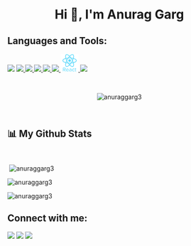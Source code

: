 
<h1 align="center">Hi 👋, I'm Anurag Garg</h1>

## Languages and Tools:

<p align="left"> 
 <a href="https://isocpp.org/" target="-blank"><img src="https://img.icons8.com/color/48/000000/c-plus-plus-logo.png"/></a>
      <a href="https://www.java.com" target="_blank"> <img src="https://img.icons8.com/color/48/000000/java-coffee-cup-logo.png"/> </a>
   <a href="https://www.w3.org/html/" target="_blank"> <img src="https://img.icons8.com/color/48/000000/html-5.png"/> </a> 
    <a href="https://www.w3schools.com/css/" target="_blank"> <img src="https://img.icons8.com/color/48/000000/css3.png"/> </a>
   <a href="https://developer.mozilla.org/en-US/docs/Web/JavaScript" target="_blank"> <img src="https://img.icons8.com/color/48/000000/javascript.png"/> </a>
  <a href="https://getbootstrap.com" target="_blank"> <img src="https://img.icons8.com/color/48/000000/bootstrap.png"/> </a> 
  <a href="https://reactjs.org/" target="_blank"> <img src="https://raw.githubusercontent.com/devicons/devicon/master/icons/react/react-original-wordmark.svg" alt="react" width="40" height="40"/> </a>
  <a href="https://git-scm.com/" target="_blank"> <img src="https://img.icons8.com/color/48/000000/git.png"/> </a> 
   </p>
   
   </br>
<p align="center" ><img  src="https://github-readme-streak-stats.herokuapp.com/?user=anuraggarg3&" alt="anuraggarg3" /></p>
</br>
<!-- ## 📊 My Github Stats -->
<h2>📊 My Github Stats</h2>
</br>
  
<p>&nbsp;<img  src="https://github-readme-stats.vercel.app/api?username=anuraggarg3&show_icons=true&locale=en" alt="anuraggarg3" /></p>
<!-- <p><img align="center" src="https://github-readme-streak-stats.herokuapp.com/?user=anuraggarg3&" alt="anuraggarg3" /></p> -->
  <img  src="https://github-readme-stats.vercel.app/api/top-langs?username=anuraggarg3&show_icons=true&locale=en&layout=compact" alt="anuraggarg3" />
    </br>
<p align="left"> <img src="https://komarev.com/ghpvc/?username=anuraggarg3&label=Profile%20views&color=0e75b6&style=flat" alt="anuraggarg3" /> </p>

<!-- </br></br></br> -->
<!-- ## Connect with me: -->

<h2>Connect with me:</h2>

<p align="left">

<a href = "https://www.linkedin.com/in/anurag-garg-760109213/"><img src="https://img.icons8.com/fluent/48/000000/linkedin.png"/></a>
<a href = "https://twitter.com/anuraggarg_3"><img src="https://img.icons8.com/fluent/48/000000/twitter.png"/></a>
<a href = "https://www.instagram.com/anurag_garg3/"><img src="https://img.icons8.com/fluent/48/000000/instagram-new.png"/></a>

</p>
